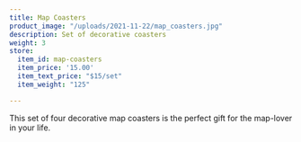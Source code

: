 ```yaml
---
title: Map Coasters
product_image: "/uploads/2021-11-22/map_coasters.jpg"
description: Set of decorative coasters
weight: 3
store:
  item_id: map-coasters
  item_price: '15.00'
  item_text_price: "$15/set"
  item_weight: "125"

---
```

This set of four decorative map coasters is the perfect gift for the map-lover in your life.